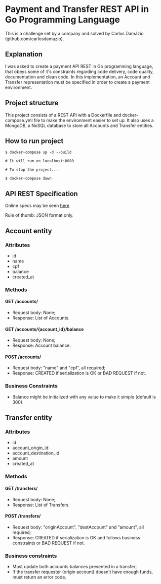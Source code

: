 # Payment and Transfer REST API in Go Programming Language

This is a challenge set by a company and solved by Carlos Damázio (github.com/carlosdamazio).

## Explanation
I was asked to create a payment API REST in Go programming language, that obeys some of it's constraints
regarding code delivery, code quality, documentation and clean code. In this implementation,
an Account and Transfer representation must be specified in order to create a payment environment.

## Project structure

This project consists of a REST API with a Dockerfile and docker-compose.yml file to make the
environment easier to set up. It also uses a MongoDB, a NoSQL database to store all Accounts and Transfer
entities.

## How to run project

```
$ docker-compose up -d --build

# It will run on localhost:8080

# To stop the project...

$ docker-compose down
```


## API REST Specification
Online specs may be seen [here](https://documenter.getpostman.com/view/3603979/SzKZsFsW?version=latest).

Rule of thumb: JSON format only.

## Account entity

### Attributes

- id
- name
- cpf
- balance
- created_at

### Methods

#### GET /accounts/

- Request body: None;
- Response: List of Accounts.

#### GET /accounts/{account_id}/balance

- Request body: None;
- Response: Account balance.

#### POST /accounts/

- Request body: "name" and "cpf", all required;
- Response: CREATED if serialization is OK or BAD REQUEST if not.

### Business Constraints

- Balance might be initialized with any value to make it simple (default is 300).

## Transfer entity

### Attributes

- id 
- account_origin_id
- account_destination_id
- amount
- created_at

### Methods

#### GET /transfers/

- Request body: None;
- Response: List of Transfers.

#### POST /transfers/

- Request body: "originAccount", "destAccount" and "amount", all required;
- Response: CREATED if serialization is OK and follows business constraints or BAD REQUEST if not.

### Business constraints

- Must update both accounts balances presented in a transfer;
- If the transfer requester (origin account) doesn't have enough funds, must return an error code. 
